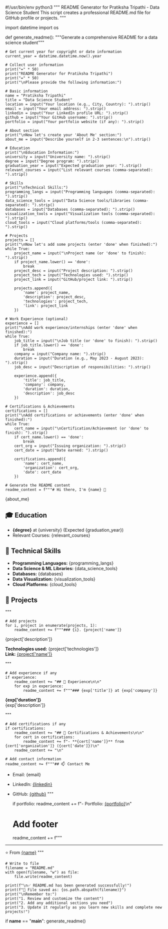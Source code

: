 #!/usr/bin/env python3
"""
README Generator for Pratiksha Tripathi - Data Science Student
This script creates a professional README.md file for GitHub profile or projects.
"""

import datetime
import os

def generate_readme():
    """Generate a comprehensive README for a data science student"""
    
    # Get current year for copyright or date information
    current_year = datetime.datetime.now().year
    
    # Collect user information
    print("=" * 50)
    print("README Generator for Pratiksha Tripathi")
    print("=" * 50)
    print("\nPlease provide the following information:")
    
    # Basic information
    name = "Pratiksha Tripathi"
    title = "Data Science Student"
    location = input("Your location (e.g., City, Country): ").strip()
    email = input("Your email address: ").strip()
    linkedin = input("Your LinkedIn profile URL: ").strip()
    github = input("Your GitHub username: ").strip()
    portfolio = input("Your portfolio website (if any): ").strip()
    
    # About section
    print("\nNow let's create your 'About Me' section:")
    about_me = input("Describe yourself in 2-3 sentences:\n").strip()
    
    # Education
    print("\nEducation Information:")
    university = input("University name: ").strip()
    degree = input("Degree program: ").strip()
    graduation_year = input("Expected graduation year: ").strip()
    relevant_courses = input("List relevant courses (comma-separated): ").strip()
    
    # Skills
    print("\nTechnical Skills:")
    programming_langs = input("Programming languages (comma-separated): ").strip()
    data_science_tools = input("Data Science tools/libraries (comma-separated): ").strip()
    databases = input("Databases (comma-separated): ").strip()
    visualization_tools = input("Visualization tools (comma-separated): ").strip()
    cloud_tools = input("Cloud platforms/tools (comma-separated): ").strip()
    
    # Projects
    projects = []
    print("\nNow let's add some projects (enter 'done' when finished):")
    while True:
        project_name = input("\nProject name (or 'done' to finish): ").strip()
        if project_name.lower() == 'done':
            break
        project_desc = input("Project description: ").strip()
        project_tech = input("Technologies used: ").strip()
        project_link = input("GitHub/project link: ").strip()
        
        projects.append({
            'name': project_name,
            'description': project_desc,
            'technologies': project_tech,
            'link': project_link
        })
    
    # Work Experience (optional)
    experience = []
    print("\nAdd work experience/internships (enter 'done' when finished):")
    while True:
        job_title = input("\nJob title (or 'done' to finish): ").strip()
        if job_title.lower() == 'done':
            break
        company = input("Company name: ").strip()
        duration = input("Duration (e.g., May 2023 - August 2023): ").strip()
        job_desc = input("Description of responsibilities: ").strip()
        
        experience.append({
            'title': job_title,
            'company': company,
            'duration': duration,
            'description': job_desc
        })
    
    # Certifications & Achievements
    certifications = []
    print("\nAdd certifications or achievements (enter 'done' when finished):")
    while True:
        cert_name = input("\nCertification/Achievement (or 'done' to finish): ").strip()
        if cert_name.lower() == 'done':
            break
        cert_org = input("Issuing organization: ").strip()
        cert_date = input("Date earned: ").strip()
        
        certifications.append({
            'name': cert_name,
            'organization': cert_org,
            'date': cert_date
        })
    
    # Generate the README content
    readme_content = f"""# Hi there, I'm {name} 👋

{about_me}

## 🎓 Education
- **{degree}** at {university} (Expected {graduation_year})
- Relevant Courses: {relevant_courses}

## 🔧 Technical Skills
- **Programming Languages:** {programming_langs}
- **Data Science & ML Libraries:** {data_science_tools}
- **Databases:** {databases}
- **Data Visualization:** {visualization_tools}
- **Cloud Platforms:** {cloud_tools}

## 🚀 Projects

"""

    # Add projects
    for i, project in enumerate(projects, 1):
        readme_content += f"""### {i}. {project['name']}
{project['description']}

**Technologies used:** {project['technologies']}  
**Link:** [{project['name']}]({project['link']})

"""
    
    # Add experience if any
    if experience:
        readme_content += "## 💼 Experience\n\n"
        for exp in experience:
            readme_content += f"""### {exp['title']} at {exp['company']}
**{exp['duration']}**  
{exp['description']}

"""
    
    # Add certifications if any
    if certifications:
        readme_content += "## 📜 Certifications & Achievements\n\n"
        for cert in certifications:
            readme_content += f"- **{cert['name']}** from {cert['organization']} ({cert['date']})\n"
        readme_content += "\n"
    
    # Add contact information
    readme_content += f"""## 📫 Contact Me

- Email: {email}
- LinkedIn: [{linkedin}]({linkedin})
- GitHub: [{github}](https://github.com/{github})
"""
    
    if portfolio:
        readme_content += f"- Portfolio: [{portfolio}]({portfolio})\n"
    
    # Add footer
    readme_content += f"""
---

⭐️ From [{name}](https://github.com/{github})
"""

    # Write to file
    filename = "README.md"
    with open(filename, "w") as file:
        file.write(readme_content)
    
    print(f"\n✅ README.md has been generated successfully!")
    print(f"📁 File saved as: {os.path.abspath(filename)}")
    print("\nRemember to:")
    print("1. Review and customize the content")
    print("2. Add any additional sections you need")
    print("3. Update it regularly as you learn new skills and complete new projects!")

if __name__ == "__main__":
    generate_readme()

